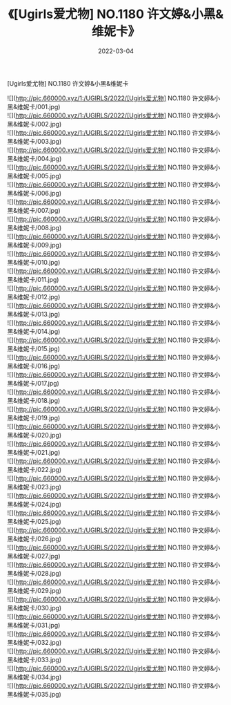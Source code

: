﻿---
layout: post
title:  《[Ugirls爱尤物] NO.1180 许文婷&小黑&维妮卡》
date:   2022-03-04
img: http://pic.660000.xyz/1:/UGIRLS/2022/[Ugirls爱尤物] NO.1180 许文婷&小黑&维妮卡/000.jpg
categories: [美女, 清纯, 唯美]
---

[Ugirls爱尤物] NO.1180 许文婷&小黑&维妮卡

 ![](http://pic.660000.xyz/1:/UGIRLS/2022/[Ugirls爱尤物] NO.1180 许文婷&小黑&维妮卡/001.jpg) <br>![](http://pic.660000.xyz/1:/UGIRLS/2022/[Ugirls爱尤物] NO.1180 许文婷&小黑&维妮卡/002.jpg) <br>![](http://pic.660000.xyz/1:/UGIRLS/2022/[Ugirls爱尤物] NO.1180 许文婷&小黑&维妮卡/003.jpg) <br>![](http://pic.660000.xyz/1:/UGIRLS/2022/[Ugirls爱尤物] NO.1180 许文婷&小黑&维妮卡/004.jpg) <br>![](http://pic.660000.xyz/1:/UGIRLS/2022/[Ugirls爱尤物] NO.1180 许文婷&小黑&维妮卡/005.jpg) <br>![](http://pic.660000.xyz/1:/UGIRLS/2022/[Ugirls爱尤物] NO.1180 许文婷&小黑&维妮卡/006.jpg) <br>![](http://pic.660000.xyz/1:/UGIRLS/2022/[Ugirls爱尤物] NO.1180 许文婷&小黑&维妮卡/007.jpg) <br>![](http://pic.660000.xyz/1:/UGIRLS/2022/[Ugirls爱尤物] NO.1180 许文婷&小黑&维妮卡/008.jpg) <br>![](http://pic.660000.xyz/1:/UGIRLS/2022/[Ugirls爱尤物] NO.1180 许文婷&小黑&维妮卡/009.jpg) <br>![](http://pic.660000.xyz/1:/UGIRLS/2022/[Ugirls爱尤物] NO.1180 许文婷&小黑&维妮卡/010.jpg) <br>![](http://pic.660000.xyz/1:/UGIRLS/2022/[Ugirls爱尤物] NO.1180 许文婷&小黑&维妮卡/011.jpg) <br>![](http://pic.660000.xyz/1:/UGIRLS/2022/[Ugirls爱尤物] NO.1180 许文婷&小黑&维妮卡/012.jpg) <br>![](http://pic.660000.xyz/1:/UGIRLS/2022/[Ugirls爱尤物] NO.1180 许文婷&小黑&维妮卡/013.jpg) <br>![](http://pic.660000.xyz/1:/UGIRLS/2022/[Ugirls爱尤物] NO.1180 许文婷&小黑&维妮卡/014.jpg) <br>![](http://pic.660000.xyz/1:/UGIRLS/2022/[Ugirls爱尤物] NO.1180 许文婷&小黑&维妮卡/015.jpg) <br>![](http://pic.660000.xyz/1:/UGIRLS/2022/[Ugirls爱尤物] NO.1180 许文婷&小黑&维妮卡/016.jpg) <br>![](http://pic.660000.xyz/1:/UGIRLS/2022/[Ugirls爱尤物] NO.1180 许文婷&小黑&维妮卡/017.jpg) <br>![](http://pic.660000.xyz/1:/UGIRLS/2022/[Ugirls爱尤物] NO.1180 许文婷&小黑&维妮卡/018.jpg) <br>![](http://pic.660000.xyz/1:/UGIRLS/2022/[Ugirls爱尤物] NO.1180 许文婷&小黑&维妮卡/019.jpg) <br>![](http://pic.660000.xyz/1:/UGIRLS/2022/[Ugirls爱尤物] NO.1180 许文婷&小黑&维妮卡/020.jpg) <br>![](http://pic.660000.xyz/1:/UGIRLS/2022/[Ugirls爱尤物] NO.1180 许文婷&小黑&维妮卡/021.jpg) <br>![](http://pic.660000.xyz/1:/UGIRLS/2022/[Ugirls爱尤物] NO.1180 许文婷&小黑&维妮卡/022.jpg) <br>![](http://pic.660000.xyz/1:/UGIRLS/2022/[Ugirls爱尤物] NO.1180 许文婷&小黑&维妮卡/023.jpg) <br>![](http://pic.660000.xyz/1:/UGIRLS/2022/[Ugirls爱尤物] NO.1180 许文婷&小黑&维妮卡/024.jpg) <br>![](http://pic.660000.xyz/1:/UGIRLS/2022/[Ugirls爱尤物] NO.1180 许文婷&小黑&维妮卡/025.jpg) <br>![](http://pic.660000.xyz/1:/UGIRLS/2022/[Ugirls爱尤物] NO.1180 许文婷&小黑&维妮卡/026.jpg) <br>![](http://pic.660000.xyz/1:/UGIRLS/2022/[Ugirls爱尤物] NO.1180 许文婷&小黑&维妮卡/027.jpg) <br>![](http://pic.660000.xyz/1:/UGIRLS/2022/[Ugirls爱尤物] NO.1180 许文婷&小黑&维妮卡/028.jpg) <br>![](http://pic.660000.xyz/1:/UGIRLS/2022/[Ugirls爱尤物] NO.1180 许文婷&小黑&维妮卡/029.jpg) <br>![](http://pic.660000.xyz/1:/UGIRLS/2022/[Ugirls爱尤物] NO.1180 许文婷&小黑&维妮卡/030.jpg) <br>![](http://pic.660000.xyz/1:/UGIRLS/2022/[Ugirls爱尤物] NO.1180 许文婷&小黑&维妮卡/031.jpg) <br>![](http://pic.660000.xyz/1:/UGIRLS/2022/[Ugirls爱尤物] NO.1180 许文婷&小黑&维妮卡/032.jpg) <br>![](http://pic.660000.xyz/1:/UGIRLS/2022/[Ugirls爱尤物] NO.1180 许文婷&小黑&维妮卡/033.jpg) <br>![](http://pic.660000.xyz/1:/UGIRLS/2022/[Ugirls爱尤物] NO.1180 许文婷&小黑&维妮卡/034.jpg) <br>![](http://pic.660000.xyz/1:/UGIRLS/2022/[Ugirls爱尤物] NO.1180 许文婷&小黑&维妮卡/035.jpg) <br>